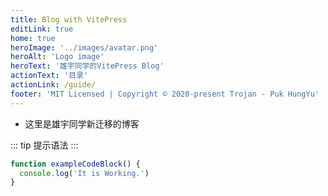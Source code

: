```yaml
---
title: Blog with VitePress
editLink: true
home: true
heroImage: '../images/avatar.png'
heroAlt: 'Logo image'
heroText: '雄宇同学的VitePress Blog'
actionText: '目录'
actionLink: /guide/
footer: 'MIT Licensed | Copyright © 2020-present Trojan - Puk HungYu'
---
```


- 这里是雄宇同学新迁移的博客

::: tip
提示语法
:::
```js
function exampleCodeBlock() {
  console.log('It is Working.')
}
```